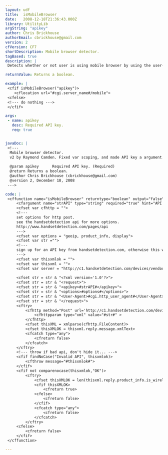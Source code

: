 ```yaml
---
layout: udf
title:  isMobileBrowser
date:   2008-12-18T21:36:43.000Z
library: UtilityLib
argString: "apikey"
author: Chris Brickhouse
authorEmail: cbrickhouse@gmail.com
version: 2
cfVersion: CF7
shortDescription: Mobile browser detector.
tagBased: true
description: |
 Detects whether or not user is using mobile browser by using the user-agent. Requires an API key from handsetdetection.com.

returnValue: Returns a boolean.

example: |
 <cfif isMobileBrowser("apikey")>
    <cflocation url="#cgi.server_name#/mobile">
 <cfelse>
 <!--- do nothing --->
 </cfif>

args:
 - name: apikey
   desc: Required API key.
   req: true


javaDoc: |
 <!---
  Mobile browser detector.
  v2 by Raymond Camden. Fixed var scoping, and made API key a argument.
  
  @param apikey      Required API key. (Required)
  @return Returns a boolean. 
  @author Chris Brickhouse (cbrickhouse@gmail.com) 
  @version 2, December 18, 2008 
 --->

code: |
 <cffunction name="isMobileBrowser" returntype="boolean" output="false">
     <cfargument name="strAPI" type="string" required="true" hint="API Key">
     <cfset var cfhttp = "">
     <!---     
     set options for http post. 
     see the handsetdetection api for more options.
     http://www.handsetdetection.com/pages/api 
     --->
     <cfset var options = "geoip, product_info, display">
     <cfset var str ="">
     <!---    
     sign up for an API key from handsetdetection.com, otherwise this will not work.
     --->
     <cfset var thisxmlok = "">
     <cfset var thisxml = "">
     <cfset var server = "http://c1.handsetdetection.com/devices/vendors.xml">
     
     <cfset str = str & "<?xml version='1.0'?>">
     <cfset str = str & "<request>">
     <cfset str = str & "<apikey>#strAPI#</apikey>">
     <cfset str = str & "<options>#options#</options>">
     <cfset str = str & "<User-Agent>#cgi.http_user_agent#</User-Agent>">
     <cfset str = str & "</request>">
     <cftry>
         <cfhttp method="Post" url='http://c1.handsetdetection.com/devices/detect.xml' resolveurl="false" timeout="10" >
             <cfhttpparam type="xml" value="#str#" >
         </cfhttp>
         <cfset thisXML = xmlparse(cfhttp.FileContent)>
         <cfset thisXMLOK = thisxml.reply.message.xmlText>
         <cfcatch type="any">
             <cfreturn false>
         </cfcatch>            
     </cftry>
     <!--- throw if bad api, don't hide it... --->
     <cfif findNoCase("Invalid API", thisxmlok)>
         <cfthrow message="#thisxmlok#">
     </cfif>
     <cfif not comparenocase(thisxmlok,"OK")>
         <cftry>
             <cfset thisXMLOK = len(thisxml.reply.product_info.is_wireless_device.xmlText)>
             <cfif thisXMLOK>
                 <cfreturn true>
             <cfelse>
                 <cfreturn false>
             </cfif>
             <cfcatch type="any">
                 <cfreturn false>
             </cfcatch>
         </cftry>
     <cfelse>
         <cfreturn false>
     </cfif>
 </cffunction>

---
```


